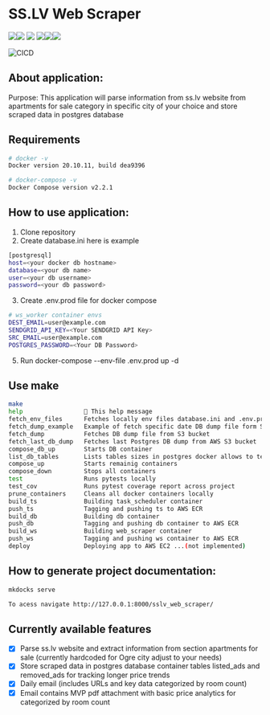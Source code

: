 # SS.LV Web Scraper 

![](https://img.shields.io/github/v/release/vfedotovs/sslv_web_scraper)![](https://img.shields.io/github/release-date/vfedotovs/sslv_web_scraper) ![](https://img.shields.io/github/commit-activity/y/vfedotovs/sslv_web_scraper)	![](https://img.shields.io/github/issues-raw/vfedotovs/sslv_web_scraper)![](https://img.shields.io/github/issues-closed-raw/vfedotovs/sslv_web_scraper)![](https://img.shields.io/github/milestones/progress-percent/vfedotovs/sslv_web_scraper/4)


![CICD](https://github.com/vfedotovs/sslv_web_scraper/actions/workflows/CICD.yml/badge.svg)

## About application:
Purpose: This application will parse information from ss.lv website from apartments for sale category in specific city of your choice
and store scraped data in postgres database


## Requirements

```bash
# docker -v                                                                 
Docker version 20.10.11, build dea9396

# docker-compose -v                                                                  
Docker Compose version v2.2.1

```

## How to use application:
1. Clone repository 
2. Create database.ini here is example
```bash                                      
[postgresql]
host=<your docker db hostname>
database=<your db name>
user=<your db username>
password=<your db password>

```
3. Create .env.prod file for docker compose
```bash                                      
# ws_worker container envs
DEST_EMAIL=user@example.com
SENDGRID_API_KEY=<Your SENDGRID API Key>
SRC_EMAIL=user@example.com
POSTGRES_PASSWORD=<Your DB Password>
```
5. Run docker-compose --env-file .env.prod up -d

## Use make
```bash
make                                                                          
help                 💬 This help message
fetch_env_files      Fetches locally env files database.ini and .env.prod
fetch_dump_example   Example of fetch specific date DB dump file form S3 bucket
fetch_dump           Fetches DB dump file from S3 bucket
fetch_last_db_dump   Fetches last Postgres DB dump from AWS S3 bucket
compose_db_up        Starts DB container
list_db_tables       Lists tables sizes in postgres docker allows to test if DB dump was restored correctly
compose_up           Starts remainig containers
compose_down         Stops all containers
test                 Runs pytests locally
test_cov             Runs pytest coverage report across project
prune_containers     Cleans all docker containers locally
build_ts             Building task_scheduler container
push_ts              Tagging and pushing ts to AWS ECR
build_db             Building db container
push_db              Tagging and pushing db container to AWS ECR
build_ws             Building web_scraper container
push_ws              Tagging and pushing ws container to AWS ECR
deploy               Deploying app to AWS EC2 ...(not implemented)
```


## How to generate project documentation: 
```bash
mkdocks serve 

To acess navigate http://127.0.0.1:8000/sslv_web_scraper/
```

## Currently available features
- [x] Parse ss.lv website and extract information from section apartments for sale (currently hardcoded for Ogre city adjust to your needs)
- [x] Store scraped data in postgres database container tables listed_ads and removed_ads for tracking longer price trends
- [x] Daily email (includes URLs and key data categorized by room count)
- [x] Email contains MVP pdf attachment with basic price analytics for categorized by room count
